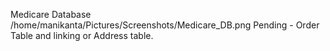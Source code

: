 Medicare Database
/home/manikanta/Pictures/Screenshots/Medicare_DB.png
Pending - Order Table and linking or Address table.

